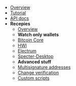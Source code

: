 <!-- docs/_sidebar.md -->

* [Overview](../README.md)
* [Tutorial](../tutorial/README.md)
* [API docs](../api/README.md)
* **Recepies**
  * [Overview](README.md)
  * **Watch only wallets**
  * [Bitcoin Core](bitcoincore.md)
  * [HWI](hwi.md)
  * [Electrum](electrum.md)
  * [Specter-Desktop](specter.md)
  * **Advanced stuff**
  * [Multisignature addresses](multisig.md)
  * [Change verification](change.md)
  * [Custom scripts](custom_scripts.md)
